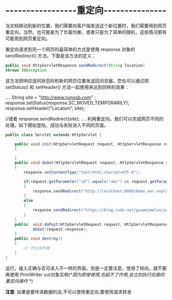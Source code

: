 # -----------------重定向---------------
当文档移动到新的位置，我们需要向客户端发送这个新位置时，我们需要用到网页重定向。当然，也可能是为了负载均衡，或者只是为了简单的随机，这些情况都有可能用到网页重定向。

重定向请求到另一个网页的最简单的方式是使用 response 对象的 sendRedirect() 方法。下面是该方法的定义：
```Java
public void HttpServletResponse.sendRedirect(String location)
throws IOException 
```
该方法把响应连同状态码和新的网页位置发送回浏览器。您也可以通过把 setStatus() 和 setHeader() 方法一起使用来达到同样的效果：

....
String site = "http://www.runoob.com" ;
response.setStatus(response.SC_MOVED_TEMPORARILY);
response.setHeader("Location", site); 

//或者
     response.sendRedirect(site);
....
利用重定向，我们可以完成网页不同的处理。如下模拟登陆，成功与失败进入不同的页面。
```Java
public class Servlet extends HttpServlet {

    public void init(HttpServletRequest request, HttpServletResponse response) throws ServletException
    {

    }
    public void doGet(HttpServletRequest request, HttpServletResponse response) throws ServletException, IOException
    {
        response.setContentType("text/html;charset=UTF-8");

        if(request.getParameter("id").equals("abc") && request.getParameter("pw").equals("12345"))  //判断密码
        {
            response.sendRedirect("http://localhost:8080/Demo_war_exploded/");           //转向
        }
        else
        {
            response.sendRedirect("https://blog.csdn.net/guoweimelon/article/details/50886092");   //转向
        }
    }
    public  void doPost(HttpServletRequest request, HttpServletResponse response) throws ServletException, IOException{
            doGet(request,response);
    }
    public void destroy()
    {
        // 什么也不做
    }
}
```
运行，输入正确与否可进入不一样的界面，但是一定要注意，使用了转向，就不要再使用 PrintWriter out对象实例(**因为即使使用,也起不了作用,会立刻执行后面的重定向操作*
*)

**注意**: 如果是要传递数据的话,不可以使用重定向,要使用请求转发
